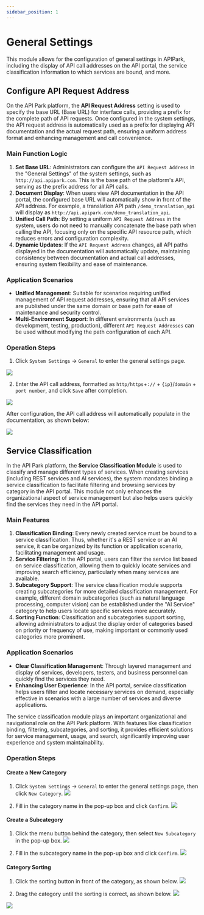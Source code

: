 ```yaml
---
sidebar_position: 1
---
```


# General Settings

This module allows for the configuration of general settings in APIPark, including the display of API call addresses on the API portal, the service classification information to which services are bound, and more.

## Configure API Request Address

On the API Park platform, the **API Request Address** setting is used to specify the base URL (Base URL) for interface calls, providing a prefix for the complete path of API requests. Once configured in the system settings, the API request address is automatically used as a prefix for displaying API documentation and the actual request path, ensuring a uniform address format and enhancing management and call convenience.

### Main Function Logic

1. **Set Base URL**: Administrators can configure the `API Request Address` in the "General Settings" of the system settings, such as `http://api.apipark.com`. This is the base path of the platform's API, serving as the prefix address for all API calls.
2. **Document Display**: When users view API documentation in the API portal, the configured base URL will automatically show in front of the API address. For example, a translation API path `/demo_translation_api` will display as `http://api.apipark.com/demo_translation_api`.
3. **Unified Call Path**: By setting a uniform `API Request Address` in the system, users do not need to manually concatenate the base path when calling the API, focusing only on the specific API resource path, which reduces errors and configuration complexity.
4. **Dynamic Updates**: If the `API Request Address` changes, all API paths displayed in the documentation will automatically update, maintaining consistency between documentation and actual call addresses, ensuring system flexibility and ease of maintenance.

### Application Scenarios

- **Unified Management**: Suitable for scenarios requiring unified management of API request addresses, ensuring that all API services are published under the same domain or base path for ease of maintenance and security control.
- **Multi-Environment Support**: In different environments (such as development, testing, production), different `API Request Addresses` can be used without modifying the path configuration of each API.

### Operation Steps

1. Click `System Settings` -> `General` to enter the general settings page.

![](images/2024-10-27/c9750acf1556d8fd7f2e50707a4578ffa3da52adee16c0d60a9e11dedb039167.png)

2. Enter the API call address, formatted as `http/https`+`://` + `{ip}`/`domain` + `port number`, and click `Save` after completion.

![](images/2024-10-27/8bc34ff09e6add980d896785ded571e3eb0b0b37d01a0ffdd5dd8a4b6c6f9743.png)

After configuration, the API call address will automatically populate in the documentation, as shown below:

![](images/2024-10-27/dbb52cc5f7343f9c8fed8d8e6774ab821a90402c0dffead48517c8ee157db511.png)

## Service Classification

In the API Park platform, the **Service Classification Module** is used to classify and manage different types of services. When creating services (including REST services and AI services), the system mandates binding a service classification to facilitate filtering and browsing services by category in the API portal. This module not only enhances the organizational aspect of service management but also helps users quickly find the services they need in the API portal.

### Main Features

1. **Classification Binding**: Every newly created service must be bound to a service classification. Thus, whether it's a REST service or an AI service, it can be organized by its function or application scenario, facilitating management and usage.
2. **Service Filtering**: In the API portal, users can filter the service list based on service classification, allowing them to quickly locate services and improving search efficiency, particularly when many services are available.
3. **Subcategory Support**: The service classification module supports creating subcategories for more detailed classification management. For example, different domain subcategories (such as natural language processing, computer vision) can be established under the "AI Service" category to help users locate specific services more accurately.
4. **Sorting Function**: Classification and subcategories support sorting, allowing administrators to adjust the display order of categories based on priority or frequency of use, making important or commonly used categories more prominent.

### Application Scenarios

- **Clear Classification Management**: Through layered management and display of services, developers, testers, and business personnel can quickly find the services they need.
- **Enhancing User Experience**: In the API portal, service classification helps users filter and locate necessary services on demand, especially effective in scenarios with a large number of services and diverse applications.

The service classification module plays an important organizational and navigational role on the API Park platform. With features like classification binding, filtering, subcategories, and sorting, it provides efficient solutions for service management, usage, and search, significantly improving user experience and system maintainability.

### Operation Steps

#### Create a New Category
1. Click `System Settings` -> `General` to enter the general settings page, then click `New Category`.
![](images/2024-10-27/a9722c3b5e93e9fd44d0285f1280b204c6bc27a6bcdb2694d17f960d5a83737d.png)

2. Fill in the category name in the pop-up box and click `Confirm`.
![](images/2024-10-27/6b6fd72e3fc0ce796d7cfcc50400ed772d58dcfc189c3fc0d7921635e95f1670.png)

#### Create a Subcategory
1. Click the menu button behind the category, then select `New Subcategory` in the pop-up box.
![](images/2024-10-27/ad8aed7cbdccf83b26f39a6ace7b5a6284057b63de20727c9575ecabd6e06053.png)

2. Fill in the subcategory name in the pop-up box and click `Confirm`.
![](images/2024-10-27/fd0ec57b4040d96ae77c5bb7016e420861ea1b26e34a9bce8c28d4e5ee5b600b.png)

#### Category Sorting
1. Click the sorting button in front of the category, as shown below.
![](images/2024-10-27/ec0438456261c5e7f8a21e9a3b1639bbdfea6b8b36658c2b94dec286016c92f3.png)

2. Drag the category until the sorting is correct, as shown below.
![](images/2024-10-27/38c2cfc514e189c30c1163ff97cd9757a2afa8cb67ca178120b0d096317cfc96.png)

![](images/2024-10-27/12bc6bdfe9948faa2e94f05e3f7bdfc9ff505e957fff7a8b529bec0e30d92ca2.png)